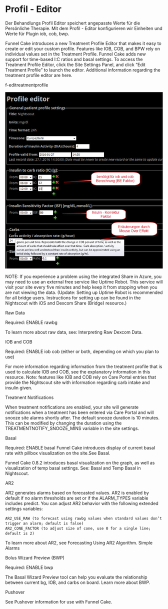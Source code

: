 # Profil - Editor

Der Behandlungs Profil Editor speichert angepasste Werte für die Persönliche Therapie.
Mit dem Profil - Editor konfigurieren wir Einheiten und Werte für Plugin iob, cob, bwp.








Funnel Cake introduces a new Treatment Profile Editor that makes it easy to create or edit your custom profile. Features like IOB, COB, and BPW rely on individual values set in the Treatment Profile. Funnel Cake adds new support for time-based I:C ratios and basal settings. To access the Treatment Profile Editor, click the Site Settings Panel, and click “Edit Treatment Profile” to launch the editor. Additional information regarding the treatment profile editor are here.

f-editreatmentprofile


![nightscout_plugin_config](../images/nightscout/nightscout_plugin_config.jpg)


NOTE: If you experience a problem using the integrated Share in Azure, you may need to use an external free service like Uptime Robot. This service will visit your site every five minutes and help keep it from stopping when you are not viewing the data. (Update: Setting up Uptime Robot is recommended for all bridge users. Instructions for setting up can be found in the Nightscout with iOS and Dexcom Share (Bridge) resource.)

Raw Data

Required: ENABLE rawbg

To learn more about raw data, see: Interpreting Raw Dexcom Data.

IOB and COB

Required: ENABLE iob cob (either or both, depending on which you plan to use)

For more information regarding information from the treatment profile that is used to calculate IOB and COB, see the explanatory information in this resource. Note: features like IOB and COB rely on Care Portal entries that provide the Nightscout site with information regarding carb intake and insulin given.

Treatment Notifications

When treatment notifications are enabled, your site will generate notifications when a treatment has been entered via Care Portal and will snooze site alarms shortly after. The default snooze duration is 10 minutes. This can be modified by changing the duration using the TREATMENTNOTIFY_SNOOZE_MINS variable in the site settings.



Basal

Required: ENABLE basal
Funnel Cake introduces display of current basal rate with pillbox visualization on the site.See Basal.

Funnel Cake 0.8.2 introduces basal visualization on the graph, as well as visualization of temp basal settings. See: Basal and Temp Basal in Nightscout.

AR2

AR2 generates alarms based on forecasted values. AR2 is enabled by default if no alarm thresholds are set or if the ALARM_TYPES variable includes predict. You can adjust AR2 behavior with the following extended settings variables:

    AR2_USE_RAW (to forecast using rawbg values when standard values don’t trigger an alarm; default is false)
    AR2_CONE_FACTOR (to adjust size of cone, use 0 for a single line; default is 2)

To learn more about AR2, see Forecasting Using AR2 Algorithm.
Simple Alarms



Bolus Wizard Preview (BWP)

Required: ENABLE bwp

The Basal Wizard Preview tool can help you evaluate the relationship between current bg, IOB, and carbs on board. Learn more about BWP.

Pushover

See Pushover information for use with Funnel Cake.





    
    
    


